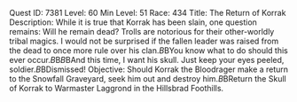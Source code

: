 Quest ID: 7381
Level: 60
Min Level: 51
Race: 434
Title: The Return of Korrak
Description: While it is true that Korrak has been slain, one question remains: Will he remain dead? Trolls are notorious for their other-worldly tribal magics. I would not be surprised if the fallen leader was raised from the dead to once more rule over his clan.$B$BYou know what to do should this ever occur.$B$B<Warmaster Laggrond makes a cutting motion across his neck with his index finger.>$B$BAnd  this time, I want his skull. Just keep your eyes peeled, soldier.$B$BDismissed!
Objective: Should Korrak the Bloodrager make a return to the Snowfall Graveyard, seek him out and destroy him.$B$BReturn the Skull of Korrak to Warmaster Laggrond in the Hillsbrad Foothills.
